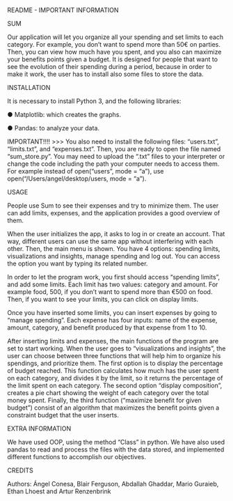 
README - IMPORTANT INFORMATION

SUM
 
Our application will let you organize all your spending and set limits to each category. For example, you don’t want to spend more than 50€ on parties. Then, you can view how much have you spent, and you also can maximize your benefits points given a budget. It is designed for people that want to see the evolution of their spending during a period, because in order to make it work, the user has to install also some files to store the data.
 
INSTALLATION
 
It is necessary to install Python 3, and the following libraries:

●	Matplotlib: which creates the graphs.

●	Pandas: to analyze your data.
 
IMPORTANT!!!! >>>  You also need to install the following files: “users.txt”, “limits.txt”, and “expenses.txt”. Then, you are ready to open the file named “sum_store.py”. You may need to upload the “.txt” files to your interpreter or change the code including the path your computer needs to access them. For example instead of open(“users”, mode = “a”), use open(“/Users/angel/desktop/users, mode = “a”).
 
USAGE
 
People use Sum to see their expenses and try to minimize them. The user can add limits, expenses, and the application provides a good overview of them.
 
When the user initializes the app, it asks to log in or create an account. That way, different users can use the same app without interfering with each other. Then, the main menu is shown. You have 4 options: spending limits, visualizations and insights, manage spending and log out. You can access the option you want by typing its related number.

In order to let the program work, you first should access “spending limits”, and add some limits. Each limit has two values: category and amount. For example food, 500, if you don’t want to spend more than €500 on food. Then, if you want to see your limits, you can click on display limits.

Once you have inserted some limits, you can insert expenses by going to “manage spending”. Each expense has four inputs: name of the expense, amount, category, and benefit produced by that expense from 1 to 10.

After inserting limits and expenses, the main functions of the program are set to start working. When the user goes to “visualizations and insights”, the user can choose between three functions that will help him to organize his spendings, and prioritize them. The first option is to display the percentage of budget reached. This function calculates how much has the user spent on each category, and divides it by the limit, so it returns the percentage of the limit spent on each category. The second option “display composition”, creates a pie chart showing the weight of each category over the total money spent. Finally, the third function (“maximize benefit for given budget”) consist of an algorithm that maximizes the benefit points given a constraint budget that the user inserts.
 
EXTRA INFORMATION
 
We have used OOP, using the method “Class” in python. We have also used pandas to read and process the files with the data stored, and implemented different functions to accomplish our objectives.
 
CREDITS
 
Authors: Ángel Conesa, Blair Ferguson, Abdallah Ghaddar, Mario Guraieb, Ethan Lhoest and Artur Renzenbrink


